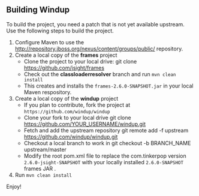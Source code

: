 ## Building Windup

To build the project, you need a patch that is not yet available upstream. Use the following steps to build the project.

1. Configure Maven to use the <http://repository.jboss.org/nexus/content/groups/public/> repository.
2. Create a local copy of the **frames** project
   * Clone the project to your local drive: 
            git clone https://github.com/jsight/frames
   * Check out the **classloaderresolver** branch and run `mvn clean install`
   * This creates and installs the `frames-2.6.0-SNAPSHOT.jar` in your local Maven respository.
3. Create a local copy of the **windup** project
   * If you plan to contribute, fork the project at `https://github.com/windup/windup`
   * Clone your fork to your local drive
            git clone https://github.com/YOUR_USERNAME/windup.git
   * Fetch and add the upstream repository
            git remote add -f upstream https://github.com/windup/windup.git
   * Checkout a local branch to work in
            git checkout -b BRANCH_NAME upstream/master
    * Modify the root pom.xml file to replace the com.tinkerpop version `2.6.0-jsight-SNAPSHOT` with your locally installed `2.6.0-SNAPSHOT` frames JAR .
5. Run `mvn clean install`

Enjoy!
